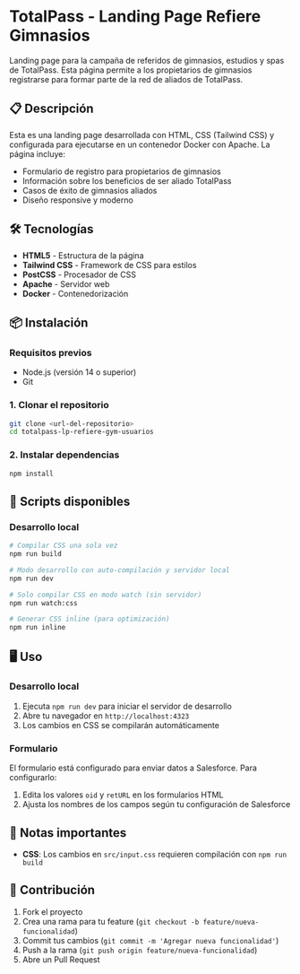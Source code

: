 # TotalPass - Landing Page Refiere Gimnasios

Landing page para la campaña de referidos de gimnasios, estudios y spas de TotalPass. Esta página permite a los propietarios de gimnasios registrarse para formar parte de la red de aliados de TotalPass.

## 📋 Descripción

Esta es una landing page desarrollada con HTML, CSS (Tailwind CSS) y configurada para ejecutarse en un contenedor Docker con Apache. La página incluye:

- Formulario de registro para propietarios de gimnasios
- Información sobre los beneficios de ser aliado TotalPass
- Casos de éxito de gimnasios aliados
- Diseño responsive y moderno

## 🛠️ Tecnologías

- **HTML5** - Estructura de la página
- **Tailwind CSS** - Framework de CSS para estilos
- **PostCSS** - Procesador de CSS
- **Apache** - Servidor web
- **Docker** - Contenedorización

## 📦 Instalación

### Requisitos previos
- Node.js (versión 14 o superior)
- Git

### 1. Clonar el repositorio
```bash
git clone <url-del-repositorio>
cd totalpass-lp-refiere-gym-usuarios
```

### 2. Instalar dependencias
```bash
npm install
```

## 🚀 Scripts disponibles

### Desarrollo local

```bash
# Compilar CSS una sola vez
npm run build

# Modo desarrollo con auto-compilación y servidor local
npm run dev

# Solo compilar CSS en modo watch (sin servidor)
npm run watch:css

# Generar CSS inline (para optimización)
npm run inline
```

## 🖥️ Uso

### Desarrollo local
1. Ejecuta `npm run dev` para iniciar el servidor de desarrollo
2. Abre tu navegador en `http://localhost:4323`
3. Los cambios en CSS se compilarán automáticamente

### Formulario
El formulario está configurado para enviar datos a Salesforce. Para configurarlo:

1. Edita los valores `oid` y `retURL` en los formularios HTML
2. Ajusta los nombres de los campos según tu configuración de Salesforce

## 📝 Notas importantes

- **CSS**: Los cambios en `src/input.css` requieren compilación con `npm run build`

## 🤝 Contribución

1. Fork el proyecto
2. Crea una rama para tu feature (`git checkout -b feature/nueva-funcionalidad`)
3. Commit tus cambios (`git commit -m 'Agregar nueva funcionalidad'`)
4. Push a la rama (`git push origin feature/nueva-funcionalidad`)
5. Abre un Pull Request
